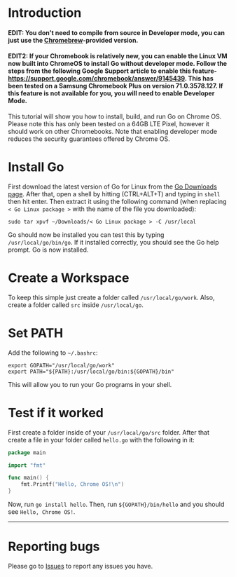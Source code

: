 # Introduction
#### EDIT: You don't need to compile from source in Developer mode, you can just use the [Chromebrew](https://github.com/skycocker/chromebrew)-provided version.
#### EDIT2: If your Chromebook is relatively new, you can enable the Linux VM now built into ChromeOS to install Go without developer mode. Follow the steps from the following Google Support article to enable this feature- https://support.google.com/chromebook/answer/9145439. This has been tested on a Samsung Chromebook Plus on version 71.0.3578.127. If this feature is not available for you, you will need to enable Developer Mode.

This tutorial will show you how to install, build, and run Go on Chrome OS.
Please note this has only been tested on a 64GB LTE Pixel, however it should work on other Chromebooks. Note that enabling developer mode reduces the security guarantees offered by Chrome OS.

# Install Go
First download the latest version of Go for Linux from the [Go Downloads page](http://golang.org/dl/).
After that, open a shell by hitting (CTRL+ALT+T) and typing in `shell` then hit enter. Then extract it using the following command (when replacing `< Go Linux package >` with the name of the file you downloaded):

```
sudo tar xpvf ~/Downloads/< Go Linux package > -C /usr/local
```

Go should now be installed you can test this by typing `/usr/local/go/bin/go`. If it installed correctly, you should see the Go help prompt. Go is now installed.

# Create a Workspace
To keep this simple just create a folder called `/usr/local/go/work`. Also, create a folder called `src` inside `/usr/local/go`.

# Set PATH
Add the following to `~/.bashrc`:
```
export GOPATH="/usr/local/go/work"
export PATH="${PATH}:/usr/local/go/bin:${GOPATH}/bin"
```
This will allow you to run your Go programs in your shell.

# Test if it worked
First create a folder inside of your `/usr/local/go/src` folder. After that create a file in your folder called `hello.go` with the following in it:
```go
package main

import "fmt"

func main() {
	fmt.Printf("Hello, Chrome OS!\n")
}
```
Now, run `go install hello`. Then, run `${GOPATH}/bin/hello` and you should see `Hello, Chrome OS!`.
***

# Reporting bugs
Please go to [Issues](https://github.com/golang/go/issues) to report any issues you have.